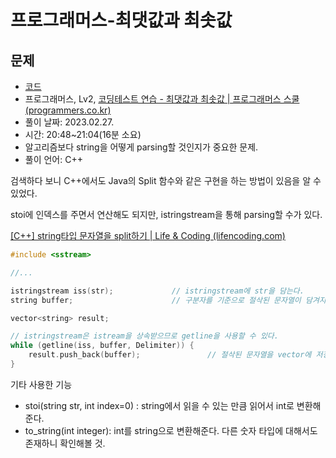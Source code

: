 # 프로그래머스-최댓값과 최솟값 #

## 문제 ##

- [코드](min_and_max.cpp)
- 프로그래머스, Lv2, [코딩테스트 연습 - 최댓값과 최솟값 | 프로그래머스 스쿨 (programmers.co.kr)](https://school.programmers.co.kr/learn/courses/30/lessons/12939)
- 풀이 날짜: 2023.02.27.
- 시간: 20:48~21:04(16분 소요)
- 알고리즘보다 string을 어떻게 parsing할 것인지가 중요한 문제.
- 풀이 언어: C++

검색하다 보니 C++에서도 Java의 Split 함수와 같은 구현을 하는 방법이 있음을 알 수 있었다.

stoi에 인덱스를 주면서 연산해도 되지만, istringstream을 통해 parsing할 수가 있다.

[[C++] string타입 문자열을 split하기 | Life & Coding (lifencoding.com)](https://www.lifencoding.com/language/22?p=1)

```cpp
#include <sstream>

//...

istringstream iss(str);             // istringstream에 str을 담는다.
string buffer;                      // 구분자를 기준으로 절삭된 문자열이 담겨지는 버퍼

vector<string> result;

// istringstream은 istream을 상속받으므로 getline을 사용할 수 있다.
while (getline(iss, buffer, Delimiter)) {
    result.push_back(buffer);               // 절삭된 문자열을 vector에 저장
}
```

기타 사용한 기능

- stoi(string str, int index=0) : string에서 읽을 수 있는 만큼 읽어서 int로 변환해준다.
- to_string(int integer): int를 string으로 변환해준다. 다른 숫자 타입에 대해서도 존재하니 확인해볼 것.
